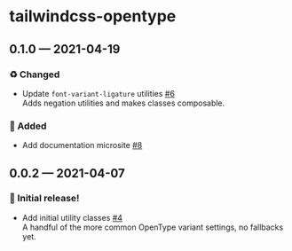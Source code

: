 # tailwindcss-opentype

## 0.1.0 — 2021-04-19

### ♻️ Changed

- Update `font-variant-ligature` utilities [#6](https://github.com/stormwarning/tailwindcss-opentype/pull/6)  
  Adds negation utilities and makes classes composable.

### 🎁 Added

- Add documentation microsite [#8](https://github.com/stormwarning/tailwindcss-opentype/pull/8)

## 0.0.2 — 2021-04-07

### 🎉 Initial release!

- Add initial utility classes [#4](https://github.com/stormwarning/tailwindcss-opentype/pull/4)  
  A handful of the more common OpenType variant settings, no fallbacks yet.
